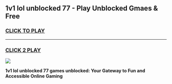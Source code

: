 
## 1v1 lol unblocked 77 - Play Unblocked Gmaes & Free
<h3>
<a href="https://news.freeplayer.one?title=1v1_lol_unblocked_77&ref=16F">CLICK TO PLAY</a></h3>
<hr>

<h3>
<a href="https://news.freeplayer.one?title=1v1_lol_unblocked_77&ref=16F">CLICK 2 PLAY</a>
  
</h3>

<a href="https://news.freeplayer.one?title=1v1_lol_unblocked_77&ref=16F/"><img src="https://clearcache.store/games.png"></a>


**1v1 lol unblocked 77 games unblocked: Your Gateway to Fun and Accessible Online Gaming**
